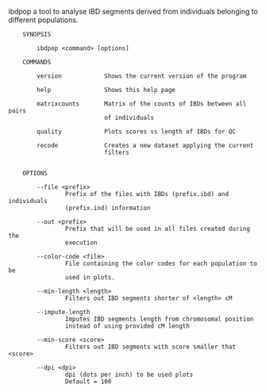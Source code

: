 ibdpop
                a tool to analyse IBD segments derived from individuals
                belonging to different populations.
        
        SYNOPSIS
        
            ibdpop <command> [options]
            
        COMMANDS
        
            version            Shows the current version of the program 
            
            help               Shows this help page
        
            matrixcounts       Matrix of the counts of IBDs between all pairs
                               of individuals
                               
            quality            Plots scores vs length of IBDs for QC
            
            recode             Creates a new dataset applying the current 
                               filters
            
        
        OPTIONS
                    
            --file <prefix>
                    Prefix of the files with IBDs (prefix.ibd) and individuals 
                    (prefix.ind) information
                    
            --out <prefix>
                    Prefix that will be used in all files created during the
                    execution
                    
            --color-code <file>
                    File containing the color codes for each population to be
                    used in plots.
                    
            --min-length <length>
                    Filters out IBD segments shorter of <length> cM
                    
            --impute-length
                    Imputes IBD segments length from chromosomal position 
                    instead of using provided cM length
                    
            --min-score <score>
                    Filters out IBD segments with score smaller that <score>
                    
            --dpi <dpi>
                    dpi (dots per inch) to be used plots
                    Default = 100
            

